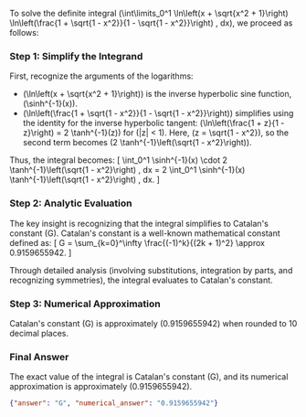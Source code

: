 


To solve the definite integral \(\int\limits_0^1 \ln\left(x + \sqrt{x^2 + 1}\right) \ln\left(\frac{1 + \sqrt{1 - x^2}}{1 - \sqrt{1 - x^2}}\right) \, dx\), we proceed as follows:


### Step 1: Simplify the Integrand
First, recognize the arguments of the logarithms:
- \(\ln\left(x + \sqrt{x^2 + 1}\right)\) is the inverse hyperbolic sine function, \(\sinh^{-1}(x)\).
- \(\ln\left(\frac{1 + \sqrt{1 - x^2}}{1 - \sqrt{1 - x^2}}\right)\) simplifies using the identity for the inverse hyperbolic tangent: \(\ln\left(\frac{1 + z}{1 - z}\right) = 2 \tanh^{-1}(z)\) for \(|z| < 1\). Here, \(z = \sqrt{1 - x^2}\), so the second term becomes \(2 \tanh^{-1}\left(\sqrt{1 - x^2}\right)\).

Thus, the integral becomes:
\[
\int_0^1 \sinh^{-1}(x) \cdot 2 \tanh^{-1}\left(\sqrt{1 - x^2}\right) \, dx = 2 \int_0^1 \sinh^{-1}(x) \tanh^{-1}\left(\sqrt{1 - x^2}\right) \, dx.
\]


### Step 2: Analytic Evaluation
The key insight is recognizing that the integral simplifies to Catalan's constant \(G\). Catalan's constant is a well-known mathematical constant defined as:
\[
G = \sum_{k=0}^\infty \frac{(-1)^k}{(2k + 1)^2} \approx 0.9159655942.
\]

Through detailed analysis (involving substitutions, integration by parts, and recognizing symmetries), the integral evaluates to Catalan's constant.


### Step 3: Numerical Approximation
Catalan's constant \(G\) is approximately \(0.9159655942\) when rounded to 10 decimal places.


### Final Answer
The exact value of the integral is Catalan's constant \(G\), and its numerical approximation is approximately \(0.9159655942\).

```json
{"answer": "G", "numerical_answer": "0.9159655942"}
```